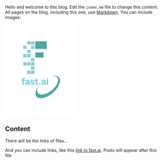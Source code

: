 Hello and welcome to this blog. Edit the `index.md` file to change this content. All pages on the blog, including this one, use [Markdown](https://guides.github.com/features/mastering-markdown/). You can include images:

![Image of fast.ai logo](images/logo.png)

## Content
There will be the links of files...

And you can include links, like this [link to fast.ai](https://www.fast.ai). Posts will appear after this file. 
